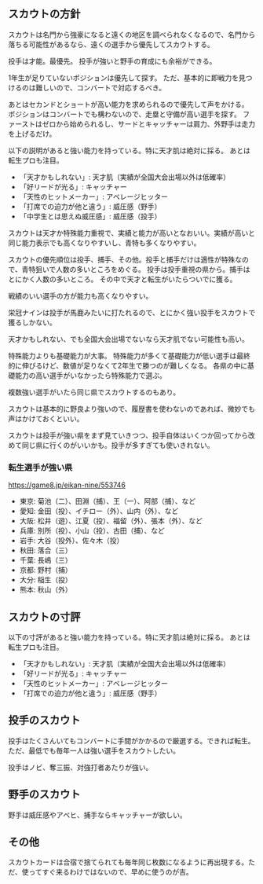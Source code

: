 ## スカウトの方針

スカウトは名門から強豪になると遠くの地区を調べられなくなるので、名門から落ちる可能性があるなら、遠くの選手から優先してスカウトする。

投手は才能。最優先。
投手が強いと野手の育成にも余裕ができる。

1年生が足りていないポジションは優先して探す。
ただ、基本的に即戦力を見つけるのは難しいので、コンバートで対応するべき。

あとはセカンドとショートが高い能力を求められるので優先して声をかける。
ポジションはコンバートでも構わないので、走塁と守備が高い選手を探す。
ファーストはゼロから始められるし、サードとキャッチャーは肩力、外野手は走力を上げるだけ。

以下の説明があると強い能力を持っている。特に天才肌は絶対に採る。
あとは転生プロも注目。

- 「天才かもしれない」: 天才肌（実績が全国大会出場以外は低確率）
- 「好リードが光る」: キャッチャー
- 「天性のヒットメーカー」: アベレージヒッター
- 「打席での迫力が他と違う」: 威圧感（野手）
- 「中学生とは思えぬ威圧感」: 威圧感（投手）

スカウトは天才か特殊能力重視で、実績と能力が高いとなおいい。実績が高いと同じ能力表示でも高くなりやすいし、青特も多くなりやすい。

スカウトの優先順位は投手、捕手、その他。投手と捕手だけは適性が特殊なので、青特狙いで人数の多いところをめぐる。
投手は投手重視の県から。捕手はとにかく人数の多いところ。
その中で天才と転生がいたらついでに獲る。

戦績のいい選手の方が能力も高くなりやすい。

栄冠ナインは投手が馬鹿みたいに打たれるので、とにかく強い投手をスカウトで獲るしかない。

天才かもしれない、でも全国大会出場でないなら天才肌でない可能性も高い。

特殊能力よりも基礎能力が大事。
特殊能力が多くて基礎能力が低い選手は最終的に伸びるけど、数値が足りなくて2年生で勝つのが難しくなる。
各県の中に基礎能力の高い選手がいなかったら特殊能力で選ぶ。

複数強い選手がいたら同じ県でスカウトするのもあり。

スカウトは基本的に野良より強いので、履歴書を使わないのであれば、微妙でも声はかけておくといい。

スカウトは投手が強い県をまず見ていきつつ、投手自体はいくつか回ってから改めて同じ県に行くのがいいかも。投手が多すぎても使いきれない。

### 転生選手が強い県

https://game8.jp/eikan-nine/553746

- 東京: 菊池（二）、田淵（捕）、王（一）、阿部（捕）、など
- 愛知: 金田（投）、イチロー（外）、山内（外）、など
- 大阪: 松井（遊）、江夏（投）、福留（外）、張本（外）、など
- 兵庫: 別所（投）、小山（投）、古田（捕）、など
- 岩手: 大谷（投外）、佐々木（投）
- 秋田: 落合（三）
- 千葉: 長嶋（三）
- 京都: 野村（捕）
- 大分: 稲生（投）
- 熊本: 秋山（外）

## スカウトの寸評

以下の寸評があると強い能力を持っている。特に天才肌は絶対に採る。
あとは転生プロも注目。

- 「天才かもしれない」: 天才肌（実績が全国大会出場以外は低確率）
- 「好リードが光る」: キャッチャー
- 「天性のヒットメーカー」: アベレージヒッター
- 「打席での迫力が他と違う」: 威圧感（野手）

## 投手のスカウト

投手はたくさんいてもコンバートに手間がかかるので厳選する。できれば転生。
ただ、最低でも毎年一人は強い選手をスカウトしたい。

投手はノビ、奪三振、対強打者あたりが強い。

## 野手のスカウト

野手は威圧感やアベヒ、捕手ならキャッチャーが欲しい。

## その他

スカウトカードは合宿で捨てられても毎年同じ枚数になるように再出現する。ただ、使ってすぐ来るわけではないので、早めに使うのが吉。
